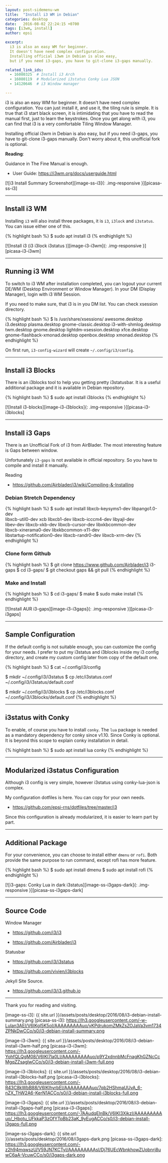 ```yaml
---
layout: post-sidemenu-wm
title:  "Install i3 WM in Debian"
categories: desktop
date:   2016-08-02 22:24:15 +0700
tags: [i3wm, install]
author: epsi

excerpt:
  i3 is also an easy WM for beginner.
  It doesn't have need complex configuration.
  Installing official i3wm in Debian is also easy,
  but if you need i3-gaps, you have to git-clone i3-gaps manually.

related_link_ids:
  - 16080325  # Install i3 Arch
  - 16080119  # Modularized i3status Conky Lua JSON
  - 14120646  # i3 Window manager

---
```


i3 is also an easy WM for beginner.
It doesn't have need complex configuration.
You can just install it, and use it, the tiling rule is simple.
It is true that i3 start black screen,
it is intimidating that you have to read the manual first,
just to learn the keystrokes.
Once you get along with i3,
you can find that i3 is a very comfortable Tiling Window Manager.

Installing official i3wm in Debian is also easy,
but if you need i3-gaps, you have to git-clone i3-gaps manually.
Don't worry about it, this unofficial fork is optional.

**Reading**:

Guidance in The Fine Manual is enough.

* User Guide: <https://i3wm.org/docs/userguide.html>

[![i3 Install Summary Screenshot][image-ss-i3]{: .img-responsive }][picasa-ss-i3]

-- -- --

## Install i3 WM

Installing <code>i3</code> will also install three packages,
it is <code>i3</code>, <code>i3lock</code> and <code>i3status</code>.
You can issue either one of this.

{% highlight bash %}
$ sudo apt install i3
{% endhighlight %}
 
[![Install i3 (i3 i3lock i3status )][image-i3-i3wm]{: .img-responsive }][picasa-i3-i3wm]

-- -- --

## Running i3 WM

To switch to i3 WM after installation completed,
you can logout your current DE/WM (Desktop Environment or Window Manager).
In your DM (Display Manager), login with i3 WM Session.

If you need to make sure, that i3 is in you DM list.
You can check xsession directory.

{% highlight bash %}
$ ls /usr/share/xsessions/
awesome.desktop                 i3.desktop                plasma.desktop
gnome-classic.desktop           i3-with-shmlog.desktop    twm.desktop
gnome.desktop                   lightdm-xsession.desktop  xfce.desktop
gnome-flashback-xmonad.desktop  openbox.desktop           xmonad.desktop
{% endhighlight %}

On first run, <code>i3-config-wizard</code> will
create <code class="code-file">~/.config/i3/config</code>.

-- -- --

## Install i3 Blocks

There is an i3blocks tool to help you getting pretty i3statusbar.
It is a useful additional package and it is available in Debian repository.

{% highlight bash %}
$ sudo apt install i3blocks
{% endhighlight %}

[![Install i3-blocks][image-i3-i3blocks]{: .img-responsive }][picasa-i3-i3blocks]

-- -- --

## Install i3 Gaps

There is an Unofficial Fork of i3 from AirBlader.
The most interesting feature is Gaps between window.

Unfortunately <code>i3-gaps</code> is not available in official repository.
So you have to compile and install it manually.

Reading

* <https://github.com/Airblader/i3/wiki/Compiling-&-Installing>

### Debian Stretch Dependency

{% highlight bash %}
$ sudo apt install libxcb-keysyms1-dev libpango1.0-dev \
  libxcb-util0-dev xcb libxcb1-dev libxcb-icccm4-dev libyajl-dev \
  libev-dev libxcb-xkb-dev libxcb-cursor-dev libxkbcommon-dev \
  libxcb-xinerama0-dev libxkbcommon-x11-dev \
  libstartup-notification0-dev libxcb-randr0-dev libxcb-xrm-dev
{% endhighlight %}

### Clone form Github

{% highlight bash %}
$ git clone https://www.github.com/Airblader/i3 i3-gaps
$ cd i3-gaps/
$ git checkout gaps && git pull
{% endhighlight %}

### Make and Install

{% highlight bash %}
$ cd i3-gaps/
$ make
$ sudo make install
{% endhighlight %}

[![Install AUR i3-gaps][image-i3-i3gaps]{: .img-responsive }][picasa-i3-i3gaps]

-- -- --

## Sample Configuration

If the default config is not suitable enough,
you can customize the config for your needs.
I prefer to put my i3status and i3blocks
inside my i3 config directory,
and create my custom config later from copy of the default one.

{% highlight bash %}
$ cat ~/.config/i3/config

$ mkdir ~/.config/i3/i3status
$ cp /etc/i3status.conf ~/.config/i3/i3status/default.conf

$ mkdir ~/.config/i3/i3blocks
$ cp /etc/i3blocks.conf ~/.config/i3/i3blocks/default.conf
{% endhighlight %}

-- -- --

## i3status with Conky

To enable, of course you have to install <code>conky</code>.
The <code>lua</code> package is needed as a mandatory dependency for conky since v1.10.
Since Conky is optional. It is beyond this scope 
to explain conky installation in detail.

{% highlight bash %}
$ sudo apt install lua conky
{% endhighlight %}

-- -- --

## Modularized i3status Configuration

Although i3 config is very simple,
however i3status using conky-lua-json is complex.

My configuration dotfiles is here.
You can copy for your own needs.

* <https://github.com/epsi-rns/dotfiles/tree/master/i3>

Since this configuration is already modularized,
it is easier to learn part by part.

-- -- --

## Additional Package

For your convenience,
you can choose to install either <code>dmenu</code> or <code>rofi</code>.
Both provide the same purpose to run command,
except rofi has more feature.

{% highlight bash %}
$ sudo apt install dmenu
$ sudo apt install rofi
{% endhighlight %}

[![i3-gaps: Conky Lua in dark i3status][image-ss-i3gaps-dark]{: .img-responsive }][picasa-ss-i3gaps-dark]

-- -- --

## Source Code

Window Manager

* <https://github.com/i3/i3>

* <https://github.com/Airblader/i3>

Statusbar

* <https://github.com/i3/i3status>

* <https://github.com/vivien/i3blocks>

Jekyll Site Source.

* <https://github.com/i3/i3.github.io>


-- -- --

Thank you for reading and visiting.


[//]: <> ( -- -- -- links below -- -- -- )

[image-ss-i3]: {{ site.url }}/assets/posts/desktop/2016/08/i3-debian-install-summary.png
[picasa-ss-i3]: https://lh3.googleusercontent.com/-w-Lulan3AEI/V6IKgI5K5oI/AAAAAAAAAuo/yKPdrukomZMkZsZOJaVa3vm1734ZPNkDwCCo/s0/i3-debian-install-summary.png

[image-i3-i3wm]: {{ site.url }}/assets/posts/desktop/2016/08/i3-debian-install-i3wm-half.png
[picasa-i3-i3wm]: https://lh3.googleusercontent.com/-YohfQLQgM08/V6IKl7la0LI/AAAAAAAAAuo/p9Y2xdnnbMcFnagKhGZNcCcMgqZZsaglwCCo/s0/i3-debian-install-i3wm-full.png

[image-i3-i3blocks]: {{ site.url }}/assets/posts/desktop/2016/08/i3-debian-install-i3blocks-half.png
[picasa-i3-i3blocks]: https://lh3.googleusercontent.com/-R43C8kWbB88/V6IKlhyrbEI/AAAAAAAAAuo/7qb2HShmaUUvA_6-nZX_ThW2A6-KerN1ACCo/s0/i3-debian-install-i3blocks-full.png

[image-i3-i3gaps]: {{ site.url }}/assets/posts/desktop/2016/08/i3-debian-install-i3gaps-half.png
[picasa-i3-i3gaps]: https://lh3.googleusercontent.com/-7AAudqElnBk/V6IKl3XikzI/AAAAAAAAAuo/_Hbotu_UFkkaP3zOfYTpBb23aK_9yEugACCo/s0/i3-debian-install-i3gaps-full.png

[image-ss-i3gaps-dark]: {{ site.url }}/assets/posts/desktop/2016/08/i3gaps-dark.png
[picasa-ss-i3gaps-dark]: https://lh3.googleusercontent.com/-z2h94mqwszU/V59JN7KCTyI/AAAAAAAAAsI/Dj76UEcWbnkhowZUobnrj8uwC6aA-VcuwCCo/s0/i3gaps-dark.png
